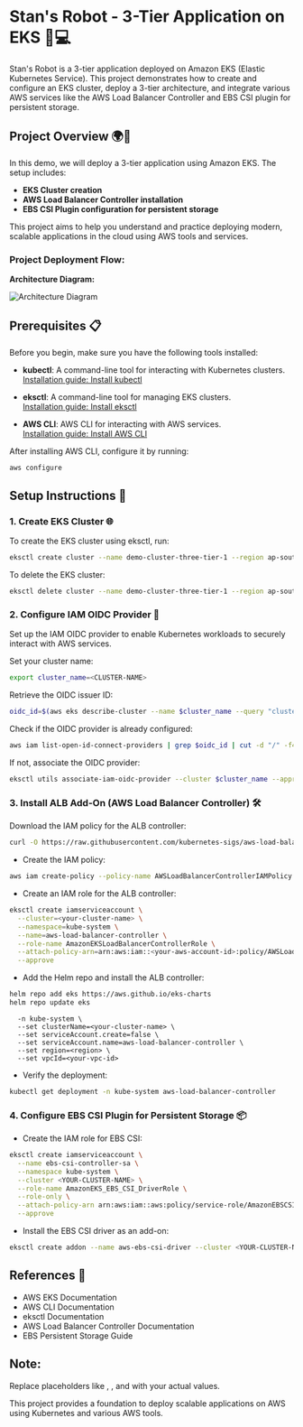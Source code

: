 # Stan's Robot - 3-Tier Application on EKS 🤖💻

Stan's Robot is a 3-tier application deployed on Amazon EKS (Elastic Kubernetes Service). This project demonstrates how to create and configure an EKS cluster, deploy a 3-tier architecture, and integrate various AWS services like the AWS Load Balancer Controller and EBS CSI plugin for persistent storage.

## Project Overview 🌍🚀

In this demo, we will deploy a 3-tier application using Amazon EKS. The setup includes:

- **EKS Cluster creation**
- **AWS Load Balancer Controller installation**
- **EBS CSI Plugin configuration for persistent storage**

This project aims to help you understand and practice deploying modern, scalable applications in the cloud using AWS tools and services.

### Project Deployment Flow:

**Architecture Diagram:**

![Architecture Diagram](path_to_your_architecture_image)

## Prerequisites 📋

Before you begin, make sure you have the following tools installed:

- **kubectl**: A command-line tool for interacting with Kubernetes clusters.  
  [Installation guide: Install kubectl](https://docs.aws.amazon.com/eks/latest/userguide/install-kubectl.html)

- **eksctl**: A command-line tool for managing EKS clusters.  
  [Installation guide: Install eksctl](https://docs.aws.amazon.com/eks/latest/userguide/eksctl.html)

- **AWS CLI**: AWS CLI for interacting with AWS services.  
  [Installation guide: Install AWS CLI](https://docs.aws.amazon.com/cli/latest/userguide/cli-chap-install.html)

After installing AWS CLI, configure it by running:

```bash
aws configure
```
## Setup Instructions 🚀

### 1. Create EKS Cluster 🌐
To create the EKS cluster using eksctl, run:

```bash
eksctl create cluster --name demo-cluster-three-tier-1 --region ap-south-1
```

To delete the EKS cluster:
```bash
eksctl delete cluster --name demo-cluster-three-tier-1 --region ap-south-1
```
### 2. Configure IAM OIDC Provider 🔑
Set up the IAM OIDC provider to enable Kubernetes workloads to securely interact with AWS services.

Set your cluster name:
```bash
export cluster_name=<CLUSTER-NAME>
```

Retrieve the OIDC issuer ID:
```bash
oidc_id=$(aws eks describe-cluster --name $cluster_name --query "cluster.identity.oidc.issuer" --output text | cut -d '/' -f 5)
```

Check if the OIDC provider is already configured:
```bash
aws iam list-open-id-connect-providers | grep $oidc_id | cut -d "/" -f4
```
If not, associate the OIDC provider:
```bash
eksctl utils associate-iam-oidc-provider --cluster $cluster_name --approve
```

### 3. Install ALB Add-On (AWS Load Balancer Controller) 🛠️

Download the IAM policy for the ALB controller:

```bash
curl -O https://raw.githubusercontent.com/kubernetes-sigs/aws-load-balancer-controller/v2.5.4/docs/install/iam_policy.json
```

- Create the IAM policy:
```bash
aws iam create-policy --policy-name AWSLoadBalancerControllerIAMPolicy --policy-document file://iam_policy.json
```
- Create an IAM role for the ALB controller:
```bash
eksctl create iamserviceaccount \
  --cluster=<your-cluster-name> \
  --namespace=kube-system \
  --name=aws-load-balancer-controller \
  --role-name AmazonEKSLoadBalancerControllerRole \
  --attach-policy-arn=arn:aws:iam::<your-aws-account-id>:policy/AWSLoadBalancerControllerIAMPolicy \
  --approve
```
- Add the Helm repo and install the ALB controller:
```bash
helm repo add eks https://aws.github.io/eks-charts
helm repo update eks
```

```helm install aws-load-balancer-controller eks/aws-load-balancer-controller \
  -n kube-system \
  --set clusterName=<your-cluster-name> \
  --set serviceAccount.create=false \
  --set serviceAccount.name=aws-load-balancer-controller \
  --set region=<region> \
  --set vpcId=<your-vpc-id>
```
- Verify the deployment:

```bash
kubectl get deployment -n kube-system aws-load-balancer-controller
```
### 4. Configure EBS CSI Plugin for Persistent Storage 📦
- Create the IAM role for EBS CSI:
```bash
eksctl create iamserviceaccount \
  --name ebs-csi-controller-sa \
  --namespace kube-system \
  --cluster <YOUR-CLUSTER-NAME> \
  --role-name AmazonEKS_EBS_CSI_DriverRole \
  --role-only \
  --attach-policy-arn arn:aws:iam::aws:policy/service-role/AmazonEBSCSIDriverPolicy \
  --approve
```
- Install the EBS CSI driver as an add-on:
```bash
eksctl create addon --name aws-ebs-csi-driver --cluster <YOUR-CLUSTER-NAME> --service-account-role-arn arn:aws:iam::<AWS-ACCOUNT-ID>:role/AmazonEKS_EBS_CSI_DriverRole --force
```

## References 🔗
- AWS EKS Documentation
- AWS CLI Documentation
- eksctl Documentation
- AWS Load Balancer Controller Documentation
- EBS Persistent Storage Guide

## Note:
Replace placeholders like <your-cluster-name>, <region>, and <AWS-ACCOUNT-ID> with your actual values.

This project provides a foundation to deploy scalable applications on AWS using Kubernetes and various AWS tools.

